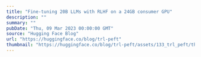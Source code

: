 ```yaml
---
title: "Fine-tuning 20B LLMs with RLHF on a 24GB consumer GPU"
description: ""
summary: ""
pubDate: "Thu, 09 Mar 2023 00:00:00 GMT"
source: "Hugging Face Blog"
url: "https://huggingface.co/blog/trl-peft"
thumbnail: "https://huggingface.co/blog/trl-peft/assets/133_trl_peft/thumbnail.png"
---
```



